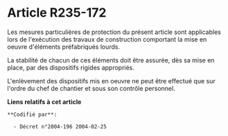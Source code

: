 # Article R235-172

Les mesures particulières de protection du présent article sont applicables lors de l'exécution des travaux de construction
comportant la mise en oeuvre d'éléments préfabriqués lourds.

La stabilité de chacun de ces éléments doit être assurée, dès sa mise en place, par des dispositifs rigides appropriés.

L'enlèvement des dispositifs mis en oeuvre ne peut être effectué que sur l'ordre du chef de chantier et sous son contrôle
personnel.

**Liens relatifs à cet article**

	**Codifié par**:

	  - Décret n°2004-196 2004-02-25
